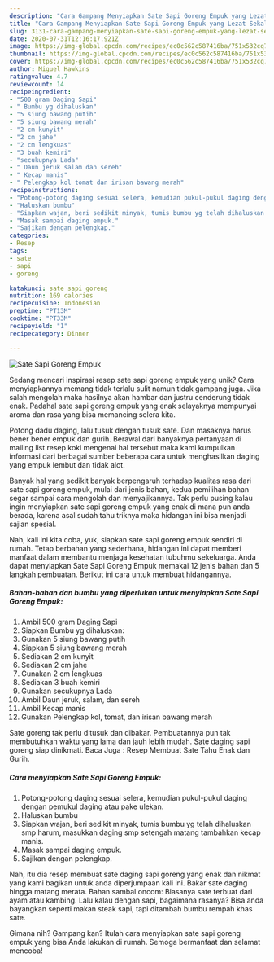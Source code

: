```yaml
---
description: "Cara Gampang Menyiapkan Sate Sapi Goreng Empuk yang Lezat Sekali"
title: "Cara Gampang Menyiapkan Sate Sapi Goreng Empuk yang Lezat Sekali"
slug: 3131-cara-gampang-menyiapkan-sate-sapi-goreng-empuk-yang-lezat-sekali
date: 2020-07-31T12:16:17.921Z
image: https://img-global.cpcdn.com/recipes/ec0c562c587416ba/751x532cq70/sate-sapi-goreng-empuk-foto-resep-utama.jpg
thumbnail: https://img-global.cpcdn.com/recipes/ec0c562c587416ba/751x532cq70/sate-sapi-goreng-empuk-foto-resep-utama.jpg
cover: https://img-global.cpcdn.com/recipes/ec0c562c587416ba/751x532cq70/sate-sapi-goreng-empuk-foto-resep-utama.jpg
author: Miguel Hawkins
ratingvalue: 4.7
reviewcount: 14
recipeingredient:
- "500 gram Daging Sapi"
- " Bumbu yg dihaluskan"
- "5 siung bawang putih"
- "5 siung bawang merah"
- "2 cm kunyit"
- "2 cm jahe"
- "2 cm lengkuas"
- "3 buah kemiri"
- "secukupnya Lada"
- " Daun jeruk salam dan sereh"
- " Kecap manis"
- " Pelengkap kol tomat dan irisan bawang merah"
recipeinstructions:
- "Potong-potong daging sesuai selera, kemudian pukul-pukul daging dengan pemukul daging atau pake ulekan."
- "Haluskan bumbu"
- "Siapkan wajan, beri sedikit minyak, tumis bumbu yg telah dihaluskan smp harum, masukkan daging smp setengah matang tambahkan kecap manis."
- "Masak sampai daging empuk."
- "Sajikan dengan pelengkap."
categories:
- Resep
tags:
- sate
- sapi
- goreng

katakunci: sate sapi goreng 
nutrition: 169 calories
recipecuisine: Indonesian
preptime: "PT13M"
cooktime: "PT33M"
recipeyield: "1"
recipecategory: Dinner

---
```



![Sate Sapi Goreng Empuk](https://img-global.cpcdn.com/recipes/ec0c562c587416ba/751x532cq70/sate-sapi-goreng-empuk-foto-resep-utama.jpg)

Sedang mencari inspirasi resep sate sapi goreng empuk yang unik? Cara menyiapkannya memang tidak terlalu sulit namun tidak gampang juga. Jika salah mengolah maka hasilnya akan hambar dan justru cenderung tidak enak. Padahal sate sapi goreng empuk yang enak selayaknya mempunyai aroma dan rasa yang bisa memancing selera kita.

Potong dadu daging, lalu tusuk dengan tusuk sate. Dan masaknya harus bener bener empuk dan gurih. Berawal dari banyaknya pertanyaan di mailing list resep koki mengenai hal tersebut maka kami kumpulkan informasi dari berbagai sumber beberapa cara untuk menghasilkan daging yang empuk lembut dan tidak alot.

Banyak hal yang sedikit banyak berpengaruh terhadap kualitas rasa dari sate sapi goreng empuk, mulai dari jenis bahan, kedua pemilihan bahan segar sampai cara mengolah dan menyajikannya. Tak perlu pusing kalau ingin menyiapkan sate sapi goreng empuk yang enak di mana pun anda berada, karena asal sudah tahu triknya maka hidangan ini bisa menjadi sajian spesial.


Nah, kali ini kita coba, yuk, siapkan sate sapi goreng empuk sendiri di rumah. Tetap berbahan yang sederhana, hidangan ini dapat memberi manfaat dalam membantu menjaga kesehatan tubuhmu sekeluarga. Anda dapat menyiapkan Sate Sapi Goreng Empuk memakai 12 jenis bahan dan 5 langkah pembuatan. Berikut ini cara untuk membuat hidangannya.

<!--inarticleads1-->

##### Bahan-bahan dan bumbu yang diperlukan untuk menyiapkan Sate Sapi Goreng Empuk:

1. Ambil 500 gram Daging Sapi
1. Siapkan  Bumbu yg dihaluskan:
1. Gunakan 5 siung bawang putih
1. Siapkan 5 siung bawang merah
1. Sediakan 2 cm kunyit
1. Sediakan 2 cm jahe
1. Gunakan 2 cm lengkuas
1. Sediakan 3 buah kemiri
1. Gunakan secukupnya Lada
1. Ambil  Daun jeruk, salam, dan sereh
1. Ambil  Kecap manis
1. Gunakan  Pelengkap kol, tomat, dan irisan bawang merah


Sate goreng tak perlu ditusuk dan dibakar. Pembuatannya pun tak membutuhkan waktu yang lama dan jauh lebih mudah. Sate daging sapi goreng siap dinikmati. Baca Juga : Resep Membuat Sate Tahu Enak dan Gurih. 

<!--inarticleads2-->

##### Cara menyiapkan Sate Sapi Goreng Empuk:

1. Potong-potong daging sesuai selera, kemudian pukul-pukul daging dengan pemukul daging atau pake ulekan.
1. Haluskan bumbu
1. Siapkan wajan, beri sedikit minyak, tumis bumbu yg telah dihaluskan smp harum, masukkan daging smp setengah matang tambahkan kecap manis.
1. Masak sampai daging empuk.
1. Sajikan dengan pelengkap.


Nah, itu dia resep membuat sate daging sapi goreng yang enak dan nikmat yang kami bagikan untuk anda diperjumpaan kali ini. Bakar sate daging hingga matang merata. Bahan sambal oncom: Biasanya sate terbuat dari ayam atau kambing. Lalu kalau dengan sapi, bagaimana rasanya? Bisa anda bayangkan seperti makan steak sapi, tapi ditambah bumbu rempah khas sate. 

Gimana nih? Gampang kan? Itulah cara menyiapkan sate sapi goreng empuk yang bisa Anda lakukan di rumah. Semoga bermanfaat dan selamat mencoba!
